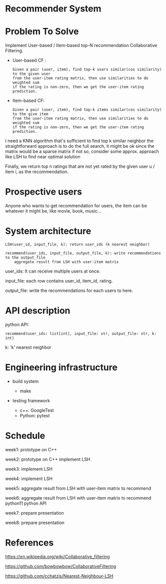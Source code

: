 # Recommender System

Problem To Solve
=================
Implement User-based / Item-based top-N recommendation Collaborative Filtering.
  - User-based CF : 
    ```
    Given a pair (user, item), find top-k users similar(cos similarity) to the given user 
    from the user-item rating matrix, then use similarities to do weighted sum
    if the rating is non-zero, then we get the user-item rating prediction.
    ```
  - Item-based CF:
    ```
    Given a pair (user, item), find top-k items similar(cos similarity) to the give item 
    from the user-item rating matrix, then use similarities to do weighted sum
    if the rating is non-zero, then we get the user-item rating prediction.
    ```

I need a KNN algorithm that's sufficient to find top k similar neighbor
the straightforward approach is to do the full search, 
it might be ok since the matrix would be a sparse matrix
if not so, consider some approx. approach like LSH to find near optimal solution

Finally, we return top n ratings that are not yet rated by the given user u / item i,
as the recommendation.


Prospective users
==================
Anyone who wants to get recommendation for users, the item can
be whatever it might be, like movie, book, music...


System architecture
===================
    LSH(user_id, input_file, k): return user_ids (k nearest neighbor)

    recommend(user_ids, input_file, output_file, k): write recommendations to the output_file
        aggregate result from LSH with user-item matrix

user_ids: It can receive multiple users at once.

input_file: each row contains user_id, item_id, rating.

output_file: write the recommendations for each users to here.


API description
================
python API:

    recommend(user_ids: list[int], input_file: str, output_file: str, k: int)

k: 'k' nearest neighbor


Engineering infrastructure
===========================

* build system
    * make

* testing framework
    * c++: GoogleTest
    * Python: pytest


Schedule
=========
week1:
prototype on C++

week2:
prototype on C++
implement LSH

week3:
implement LSH

week4:
implement LSH

week5:
aggregate result from LSH with user-item matrix to recommend

week6:
aggregate result from LSH with user-item matrix to recommend
python11 python API

week7:
prepare presentation

week8:
prepare presentation


References
==========
https://en.wikipedia.org/wiki/Collaborative_filtering

https://github.com/bowbowbow/CollaborativeFiltering

https://github.com/cchatzis/Nearest-Neighbour-LSH
